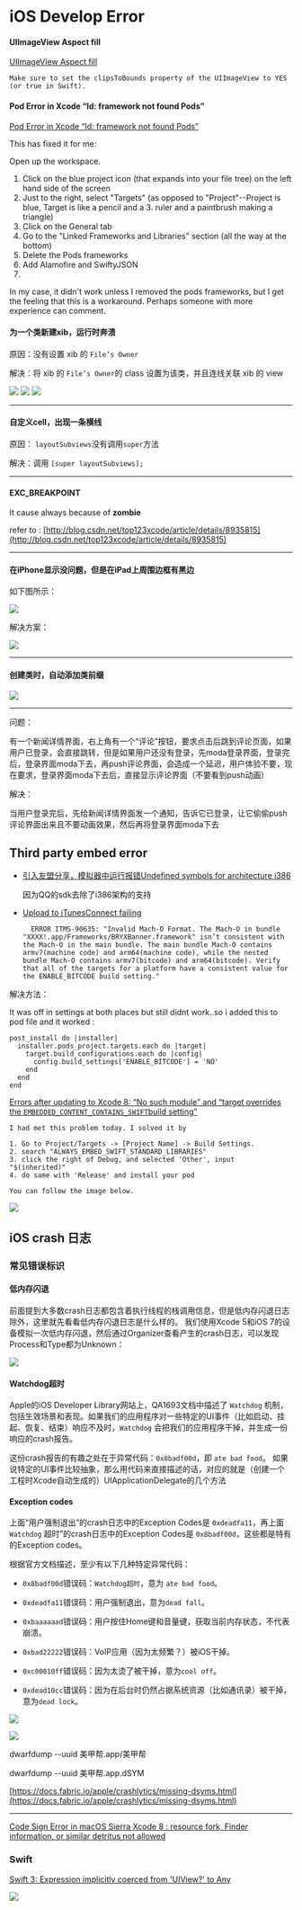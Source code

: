 # iOS Develop Error

<!-- create time: 2015-09-16 10:42:07  -->

<!-- This file is created from $MARBOO_HOME/.media/starts/default.md
本文件由 $MARBOO_HOME/.media/starts/default.md 复制而来 -->

#### UIImageView Aspect fill

[UIImageView Aspect fill](http://stackoverflow.com/questions/32274549/uiimageview-aspect-fill)

	Make sure to set the clipsToBounds property of the UIImageView to YES (or true in Swift).

#### Pod Error in Xcode “Id: framework not found Pods”

[Pod Error in Xcode “Id: framework not found Pods”](http://stackoverflow.com/questions/31139534/pod-error-in-xcode-id-framework-not-found-pods)

This has fixed it for me:

Open up the workspace.

1. Click on the blue project icon (that expands into your file tree) on the left hand side of the screen
2. Just to the right, select "Targets" (as opposed to "Project"--Project is blue, Target is like a pencil and a 3. ruler and a paintbrush making a triangle)
4. Click on the General tab
5. Go to the "Linked Frameworks and Libraries" section (all the way at the bottom)
6. Delete the Pods frameworks
7. Add Alamofire and SwiftyJSON
8. 
In my case, it didn't work unless I removed the pods frameworks, but I get the feeling that this is a workaround. Perhaps someone with more experience can comment.

#### 为一个类新建xib，运行时奔溃

原因：没有设置 xib 的 `File’s Owner`

解决：将 xib 的 `File’s Owner`的 class 设置为该类，并且连线关联 xib 的 view

![](http://jumpingfrog0-images.oss-cn-shenzhen.aliyuncs.com/7721BEB0-FFC3-40C7-9848-D69892F6C09C.png) 
![](http://jumpingfrog0-images.oss-cn-shenzhen.aliyuncs.com/6749CA50-EA5E-4865-B851-C9E2D0791571.png) 
![](http://jumpingfrog0-images.oss-cn-shenzhen.aliyuncs.com/67D7864C-2783-4778-A714-F0715CBF560D.png)

-----

#### 自定义cell，出现一条横线

原因： `layoutSubviews`没有调用`super`方法

解决：调用 `[super layoutSubviews];`
          
-----

#### EXC_BREAKPOINT

It cause always because of **zombie**

refer to : [http://blog.csdn.net/top123xcode/article/details/8935815](http://blog.csdn.net/top123xcode/article/details/8935815)

------

#### 在iPhone显示没问题，但是在iPad上周围边框有黑边

如下图所示： 

![](http://jumpingfrog0-images.oss-cn-shenzhen.aliyuncs.com/AEBBFE2F-B902-4723-A512-3C463FA6B597.png)

解决方案：

![](http://jumpingfrog0-images.oss-cn-shenzhen.aliyuncs.com/40CA0F9B-8EFA-492E-B6C8-B415F79FAEAC.png)

------

#### 创建类时，自动添加类前缀

![](http://jumpingfrog0-images.oss-cn-shenzhen.aliyuncs.com/84EE1DCE-D748-47CB-967C-1BFAF18E6D9B.png)

---

问题：

有一个新闻详情界面，右上角有一个“评论”按钮，要求点击后跳到评论页面，如果用户已登录，会直接跳转，但是如果用户还没有登录，先moda登录界面，登录完后，登录界面moda下去，再push评论界面，会造成一个延迟，用户体验不要，现在要求，登录界面moda下去后，直接显示评论界面（不要看到push动画）

解决：

当用户登录完后，先给新闻详情界面发一个通知，告诉它已登录，让它偷偷push评论界面出来且不要动画效果，然后再将登录界面moda下去

## Third party embed error

* [引入友盟分享，模拟器中运行报错Undefined symbols for architecture i386](http://bbs.umeng.com/thread-17411-1-1.html)

	因为QQ的sdk去除了i386架构的支持
	
* [Upload to iTunesConnect failing](http://stackoverflow.com/questions/37634627/upload-to-itunesconnect-failing)

		ERROR ITMS-90635: "Invalid Mach-O Format. The Mach-O in bundle "XXXX!.app/Frameworks/BRYXBanner.framework" isn’t consistent with the Mach-O in the main bundle. The main bundle Mach-O contains armv7(machine code) and arm64(machine code), while the nested bundle Mach-O contains armv7(bitcode) and arm64(bitcode). Verify that all of the targets for a platform have a consistent value for the ENABLE_BITCODE build setting." 
	
解决方法：
	
It was off in settings at both places but still didnt work..so i added this to pod file and it worked :
	
	post_install do |installer| 
	  installer.pods_project.targets.each do |target| 
	    target.build_configurations.each do |config| 
	      config.build_settings['ENABLE_BITCODE'] = 'NO' 
	    end 
	  end 
	end
	
[Errors after updating to Xcode 8: “No such module” and “target overrides the `EMBEDDED_CONTENT_CONTAINS_SWIFT`build setting”](http://stackoverflow.com/questions/39569743/errors-after-updating-to-xcode-8-no-such-module-and-target-overrides-the-em)

	I had met this problem today. I solved it by

	1. Go to Project/Targets -> [Project Name] -> Build Settings.
	2. search "ALWAYS_EMBED_SWIFT_STANDARD_LIBRARIES"
	3. click the right of Debug, and selected 'Other', input "$(inherited)"
	4. do same with 'Release' and install your pod

	You can follow the image below.

![](https://i.stack.imgur.com/DF001.png)

## iOS crash 日志

### 常见错误标识

#### 低内存闪退

前面提到大多数crash日志都包含着执行线程的栈调用信息，但是低内存闪退日志除外，这里就先看看低内存闪退日志是什么样的。
我们使用Xcode 5和iOS 7的设备模拟一次低内存闪退，然后通过Organizer查看产生的crash日志，可以发现Process和Type都为Unknown：

![](http://jumpingfrog0-images.oss-cn-shenzhen.aliyuncs.com/6B7F9DD7-D9B6-48E0-81CC-AAC649BB8F00.png)

#### Watchdog超时

Apple的iOS Developer Library网站上，QA1693文档中描述了 `Watchdog` 机制，包括生效场景和表现。如果我们的应用程序对一些特定的UI事件（比如启动、挂起、恢复、结束）响应不及时，`Watchdog` 会把我们的应用程序干掉，并生成一份响应的crash报告。

这份crash报告的有趣之处在于异常代码：`0x8badf00d`，即 `ate bad food`。
如果说特定的UI事件比较抽象，那么用代码来直接描述的话，对应的就是（创建一个工程时Xcode自动生成的）UIApplicationDelegate的几个方法

#### Exception codes
上面“用户强制退出”的crash日志中的Exception Codes是 `0xdeadfa11`，再上面 `Watchdog` 超时”的crash日志中的Exception Codes是 `0x8badf00d`，这些都是特有的Exception codes。

根据官方文档描述，至少有以下几种特定异常代码：

* `0x8badf00d`错误码：`Watchdog超时`，意为 `ate bad food`。

* `0xdeadfa11`错误码：用户强制退出，意为`dead fall`。

* `0xbaaaaaad`错误码：用户按住Home键和音量键，获取当前内存状态，不代表崩溃。

* `0xbad22222`错误码：VoIP应用（因为太频繁？）被iOS干掉。

* `0xc00010ff`错误码：因为太烫了被干掉，意为`cool off`。

* `0xdead10cc`错误码：因为在后台时仍然占据系统资源（比如通讯录）被干掉，意为`dead lock`。

![](http://jumpingfrog0-images.oss-cn-shenzhen.aliyuncs.com/393F0C05-3B98-4B7A-9049-F631DE0CF7D6.png)

![](http://jumpingfrog0-images.oss-cn-shenzhen.aliyuncs.com/%40EQH%5BBG54A%29%7DFUHP%7DMM%5BSOA.jpg)

dwarfdump --uuid 美甲帮.app/美甲帮

dwarfdump --uuid 美甲帮.app.dSYM

[https://docs.fabric.io/apple/crashlytics/missing-dsyms.html](https://docs.fabric.io/apple/crashlytics/missing-dsyms.html)

--------

[Code Sign Error in macOS Sierra Xcode 8 : resource fork, Finder information, or similar detritus not allowed](http://stackoverflow.com/questions/39652867/code-sign-error-in-macos-sierra-xcode-8-resource-fork-finder-information-or)

### Swift

[Swift 3: Expression implicitly coerced from 'UIView?' to Any](http://stackoverflow.com/questions/40386836/swift-3-expression-implicitly-coerced-from-uiview-to-any)

![](http://jumpingfrog0-images.oss-cn-shenzhen.aliyuncs.com/string%3F_to_Any_warning.png)